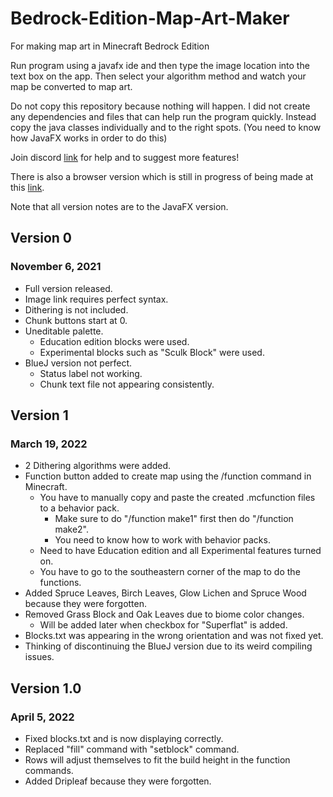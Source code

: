 <!--
    Copyright Loshun Ltd. 2022
    Updated Friday, May 20
    Version 1.0.0
-->

# Bedrock-Edition-Map-Art-Maker
For making map art in Minecraft Bedrock Edition

Run program using a javafx ide and then type the image location into the text box on the app. Then select your algorithm method and watch your map be converted to map art.

Do not copy this repository because nothing will happen. I did not create any dependencies and files that can help run the program quickly. Instead copy the java classes individually and to the right spots. (You need to know how JavaFX works in order to do this)

Join discord [link](https://discord.gg/MuHPVWFRsk) for help and to suggest more features!

There is also a browser version which is still in progress of being made at this [link](https://jasdtubz.github.io/Bedrock-Edition-Map-Art-Maker/html/).

Note that all version notes are to the JavaFX version.

## Version 0
### November 6, 2021
- Full version released.
- Image link requires perfect syntax.
- Dithering is not included.
- Chunk buttons start at 0.
- Uneditable palette.
  - Education edition blocks were used.
  - Experimental blocks such as "Sculk Block" were used.
- BlueJ version not perfect.
  - Status label not working.
  - Chunk text file not appearing consistently.

## Version 1
### March 19, 2022
- 2 Dithering algorithms were added.
- Function button added to create map using the /function command in Minecraft.
  - You have to manually copy and paste the created .mcfunction files to a behavior pack.
    - Make sure to do "/function make1" first then do "/function make2".
    - You need to know how to work with behavior packs.
  - Need to have Education edition and all Experimental features turned on.
  - You have to go to the southeastern corner of the map to do the functions.
- Added Spruce Leaves, Birch Leaves, Glow Lichen and Spruce Wood because they were forgotten.
- Removed Grass Block and Oak Leaves due to biome color changes.
  - Will be added later when checkbox for "Superflat" is added.
- Blocks.txt was appearing in the wrong orientation and was not fixed yet.
- Thinking of discontinuing the BlueJ version due to its weird compiling issues.

## Version 1.0
### April 5, 2022
- Fixed blocks.txt and is now displaying correctly.
- Replaced "fill" command with "setblock" command.
- Rows will adjust themselves to fit the build height in the function commands.
- Added Dripleaf because they were forgotten.
